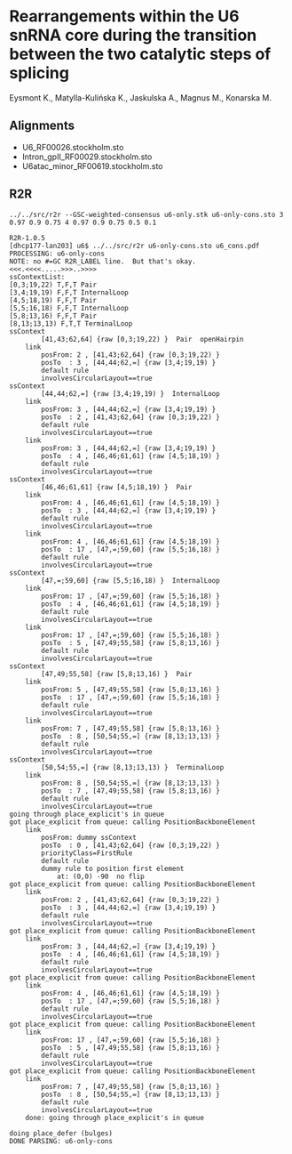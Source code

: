 # Rearrangements within the U6 snRNA core during the transition between the two catalytic steps of splicing

Eysmont K., Matylla-Kulińska K., Jaskulska A., Magnus M., Konarska M.

Alignments
-------------------------------------------------------------------------------

- U6_RF00026.stockholm.sto
- Intron_gpII_RF00029.stockholm.sto
- U6atac_minor_RF00619.stockholm.sto

R2R
-------------------------------------------------------------------------------

    ../../src/r2r --GSC-weighted-consensus u6-only.stk u6-only-cons.sto 3 0.97 0.9 0.75 4 0.97 0.9 0.75 0.5 0.1

    R2R-1.0.5
    [dhcp177-lan203] u6$ ../../src/r2r u6-only-cons.sto u6_cons.pdf
    PROCESSING: u6-only-cons
    NOTE: no #=GC R2R_LABEL line.  But that's okay.
    <<<.<<<<.....>>>..>>>>
    ssContextList:
    [0,3;19,22) T,F,T Pair
    [3,4;19,19) F,F,T InternalLoop
    [4,5;18,19) F,F,T Pair
    [5,5;16,18) F,F,T InternalLoop
    [5,8;13,16) F,F,T Pair
    [8,13;13,13) F,T,T TerminalLoop
    ssContext
            [41,43;62,64] {raw [0,3;19,22) }  Pair  openHairpin
        link
            posFrom: 2 , [41,43;62,64] {raw [0,3;19,22) }
            posTo  : 3 , [44,44;62,=] {raw [3,4;19,19) }
            default rule
            involvesCircularLayout==true
    ssContext
            [44,44;62,=] {raw [3,4;19,19) }  InternalLoop
        link
            posFrom: 3 , [44,44;62,=] {raw [3,4;19,19) }
            posTo  : 2 , [41,43;62,64] {raw [0,3;19,22) }
            default rule
            involvesCircularLayout==true
        link
            posFrom: 3 , [44,44;62,=] {raw [3,4;19,19) }
            posTo  : 4 , [46,46;61,61] {raw [4,5;18,19) }
            default rule
            involvesCircularLayout==true
    ssContext
            [46,46;61,61] {raw [4,5;18,19) }  Pair
        link
            posFrom: 4 , [46,46;61,61] {raw [4,5;18,19) }
            posTo  : 3 , [44,44;62,=] {raw [3,4;19,19) }
            default rule
            involvesCircularLayout==true
        link
            posFrom: 4 , [46,46;61,61] {raw [4,5;18,19) }
            posTo  : 17 , [47,=;59,60] {raw [5,5;16,18) }
            default rule
            involvesCircularLayout==true
    ssContext
            [47,=;59,60] {raw [5,5;16,18) }  InternalLoop
        link
            posFrom: 17 , [47,=;59,60] {raw [5,5;16,18) }
            posTo  : 4 , [46,46;61,61] {raw [4,5;18,19) }
            default rule
            involvesCircularLayout==true
        link
            posFrom: 17 , [47,=;59,60] {raw [5,5;16,18) }
            posTo  : 5 , [47,49;55,58] {raw [5,8;13,16) }
            default rule
            involvesCircularLayout==true
    ssContext
            [47,49;55,58] {raw [5,8;13,16) }  Pair
        link
            posFrom: 5 , [47,49;55,58] {raw [5,8;13,16) }
            posTo  : 17 , [47,=;59,60] {raw [5,5;16,18) }
            default rule
            involvesCircularLayout==true
        link
            posFrom: 7 , [47,49;55,58] {raw [5,8;13,16) }
            posTo  : 8 , [50,54;55,=] {raw [8,13;13,13) }
            default rule
            involvesCircularLayout==true
    ssContext
            [50,54;55,=] {raw [8,13;13,13) }  TerminalLoop
        link
            posFrom: 8 , [50,54;55,=] {raw [8,13;13,13) }
            posTo  : 7 , [47,49;55,58] {raw [5,8;13,16) }
            default rule
            involvesCircularLayout==true
    going through place_explicit's in queue
    got place_explicit from queue: calling PositionBackboneElement
        link
            posFrom: dummy ssContext
            posTo  : 0 , [41,43;62,64] {raw [0,3;19,22) }
            priorityClass=FirstRule
            default rule
            dummy rule to position first element
                at: (0,0) -90  no flip
    got place_explicit from queue: calling PositionBackboneElement
        link
            posFrom: 2 , [41,43;62,64] {raw [0,3;19,22) }
            posTo  : 3 , [44,44;62,=] {raw [3,4;19,19) }
            default rule
            involvesCircularLayout==true
    got place_explicit from queue: calling PositionBackboneElement
        link
            posFrom: 3 , [44,44;62,=] {raw [3,4;19,19) }
            posTo  : 4 , [46,46;61,61] {raw [4,5;18,19) }
            default rule
            involvesCircularLayout==true
    got place_explicit from queue: calling PositionBackboneElement
        link
            posFrom: 4 , [46,46;61,61] {raw [4,5;18,19) }
            posTo  : 17 , [47,=;59,60] {raw [5,5;16,18) }
            default rule
            involvesCircularLayout==true
    got place_explicit from queue: calling PositionBackboneElement
        link
            posFrom: 17 , [47,=;59,60] {raw [5,5;16,18) }
            posTo  : 5 , [47,49;55,58] {raw [5,8;13,16) }
            default rule
            involvesCircularLayout==true
    got place_explicit from queue: calling PositionBackboneElement
        link
            posFrom: 7 , [47,49;55,58] {raw [5,8;13,16) }
            posTo  : 8 , [50,54;55,=] {raw [8,13;13,13) }
            default rule
            involvesCircularLayout==true
        done: going through place_explicit's in queue

    doing place_defer (bulges)
    DONE PARSING: u6-only-cons

